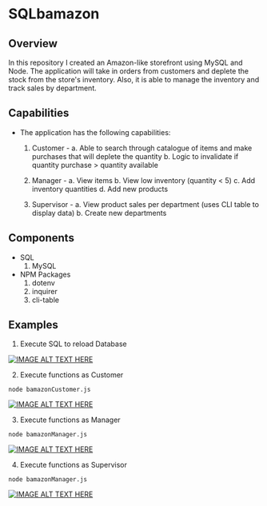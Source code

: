 
# SQLbamazon

## Overview
In this repository I created an Amazon-like storefront using MySQL and Node. The application will take in orders from customers and deplete the stock from the store's inventory. Also, it is able to manage the inventory and track sales by department.

## Capabilities
* The application has the following capabilities:
    1. Customer - 
        a. Able to search through catalogue of items and make purchases that will deplete the quantity
        b. Logic to invalidate if quantity purchase > quantity available
    2. Manager - 
        a. View items
        b. View low inventory (quantity < 5)
        c. Add inventory quantities
        d. Add new products
        
    3. Supervisor - 
        a. View product sales per department (uses CLI table to display data)
        b. Create new departments


## Components
* SQL
  1. MySQL
* NPM Packages
  1. dotenv
  2. inquirer
  3. cli-table

## Examples

1. Execute SQL to reload Database

[![IMAGE ALT TEXT HERE](https://user-images.githubusercontent.com/41662459/48976232-81b8b200-f038-11e8-998f-41536cdd98df.png)](https://drive.google.com/file/d/1lZXKdtuzehNcj61vL9ymK81nHjd0cyaN/view)


2. Execute functions as Customer
```
node bamazonCustomer.js
```
[![IMAGE ALT TEXT HERE](https://user-images.githubusercontent.com/41662459/48976273-77e37e80-f039-11e8-8e61-f2a92e6ed7e2.png)](https://drive.google.com/file/d/1v3lvqU-qrXdPC-cHkKxds3NtX-NteU8B/view)

3. Execute functions as Manager
```
node bamazonManager.js
```
[![IMAGE ALT TEXT HERE](https://user-images.githubusercontent.com/41662459/48976273-77e37e80-f039-11e8-8e61-f2a92e6ed7e2.png)](https://drive.google.com/file/d/1c1fhAo9wqwFZplzUfajoE5fyuLUfxn22/view)

4. Execute functions as Supervisor
```
node bamazonManager.js
```
[![IMAGE ALT TEXT HERE](https://user-images.githubusercontent.com/41662459/48976401-ba0dbf80-f03b-11e8-8236-1682fa3c7493.png)](https://drive.google.com/file/d/14Yg9bt9seAYTdML0TSihsMKlexU35cyv/view)
